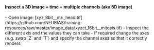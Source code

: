 <h4 id="3dtc"><a href="#3dtc">Inspect a 3D image + time + multiple channels (aka 5D image)</a></h4>
  - Open image: [xyz_8bit__mri_head.tif](https://github.com/NEUBIAS/training-resources/raw/master/image_data/xyzct_16bit__mitosis.tif)
  - Inspect the different axis and the values they can take
  - If required change the axes (e.g. swap `Z` and `T`) and specify the channel axes so that it correctly renders
 
